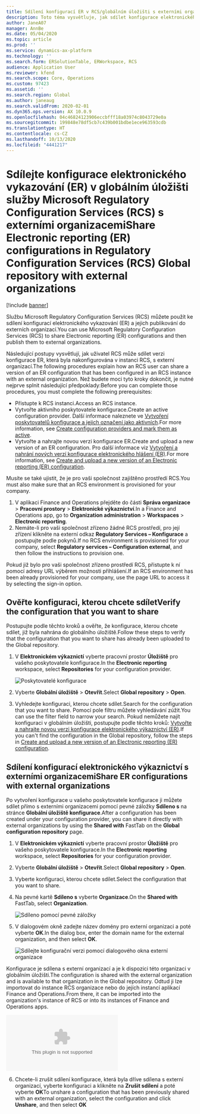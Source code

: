 ```yaml
---
title: Sdílení konfigurací ER v RCS/globálním úložišti s externími organizacemi
description: Toto téma vysvětluje, jak sdílet konfigurace elektronického vykazování (ER) ve službě Microsoft Regulatory Configuration Services (RCS)/globálním úložišti přímo s externími organizacemi.
author: JaneA07
manager: AnnBe
ms.date: 05/04/2020
ms.topic: article
ms.prod: ''
ms.service: dynamics-ax-platform
ms.technology: ''
ms.search.form: ERSolutionTable, ERWorkspace, RCS
audience: Application User
ms.reviewer: kfend
ms.search.scope: Core, Operations
ms.custom: 97423
ms.assetid: ''
ms.search.region: Global
ms.author: janeaug
ms.search.validFrom: 2020-02-01
ms.dyn365.ops.version: AX 10.0.9
ms.openlocfilehash: 04c46824123906eccbfff18a03974c8043729e0a
ms.sourcegitcommit: 199848e78df5cb7c439b001bdbe1ece963593cdb
ms.translationtype: HT
ms.contentlocale: cs-CZ
ms.lasthandoff: 10/13/2020
ms.locfileid: "4441217"
---
```

# <a name="share-electronic-reporting-er-configurations-in-regulatory-configuration-services-rcs-global-repository-with-external-organizations"></a><span data-ttu-id="d4677-103">Sdílejte konfigurace elektronického vykazování (ER) v globálním úložišti služby Microsoft Regulatory Configuration Services (RCS) s externími organizacemi</span><span class="sxs-lookup"><span data-stu-id="d4677-103">Share Electronic reporting (ER) configurations in Regulatory Configuration Services (RCS) Global repository with external organizations</span></span>

[!include [banner](../includes/banner.md)]

<span data-ttu-id="d4677-104">Službu Microsoft Regulatory Configuration Services (RCS) můžete použít ke sdílení konfigurací elektronického vykazování (ER) a jejich publikování do externích organizací.</span><span class="sxs-lookup"><span data-stu-id="d4677-104">You can use Microsoft Regulatory Configuration Services (RCS) to share Electronic reporting (ER) configurations and then publish them to external organizations.</span></span>

<span data-ttu-id="d4677-105">Následující postupy vysvětlují, jak uživatel RCS může sdílet verzi konfigurace ER, která byla nakonfigurována v instanci RCS, s externí organizací.</span><span class="sxs-lookup"><span data-stu-id="d4677-105">The following procedures explain how an RCS user can share a version of an ER configuration that has been configured in an RCS instance with an external organization.</span></span> <span data-ttu-id="d4677-106">Než budete moci tyto kroky dokončit, je nutné nejprve splnit následující předpoklady:</span><span class="sxs-lookup"><span data-stu-id="d4677-106">Before you can complete those procedures, you must complete the following prerequisites:</span></span>

- <span data-ttu-id="d4677-107">Přistupte k RCS instanci.</span><span class="sxs-lookup"><span data-stu-id="d4677-107">Access an RCS instance.</span></span>
- <span data-ttu-id="d4677-108">Vytvořte aktivního poskytovatele konfigurace.</span><span class="sxs-lookup"><span data-stu-id="d4677-108">Create an active configuration provider.</span></span> <span data-ttu-id="d4677-109">Další informace naleznete ve [Vytvoření poskytovatelů konfigurace a jejich označení jako aktivních](../../fin-ops-core/dev-itpro/analytics/tasks/er-configuration-provider-mark-it-active-2016-11.md).</span><span class="sxs-lookup"><span data-stu-id="d4677-109">For more information, see [Create configuration providers and mark them as active](../../fin-ops-core/dev-itpro/analytics/tasks/er-configuration-provider-mark-it-active-2016-11.md).</span></span>
- <span data-ttu-id="d4677-110">Vytvořte a nahrajte novou verzi konfigurace ER.</span><span class="sxs-lookup"><span data-stu-id="d4677-110">Create and upload a new version of an ER configuration.</span></span> <span data-ttu-id="d4677-111">Pro další informace viz [Vytvoření a nahrání nových verzí konfigurace elektronického hlášení (ER)](rcs-global-repo-upload.md).</span><span class="sxs-lookup"><span data-stu-id="d4677-111">For more information, see [Create and upload a new version of an Electronic reporting (ER) configuration](rcs-global-repo-upload.md).</span></span>

<span data-ttu-id="d4677-112">Musíte se také ujistit, že je pro vaši společnost zajištěno prostředí RCS.</span><span class="sxs-lookup"><span data-stu-id="d4677-112">You must also make sure that an RCS environment is provisioned for your company.</span></span>

1. <span data-ttu-id="d4677-113">V aplikaci Finance and Operations přejděte do části **Správa organizace** \> **Pracovní prostory** \> **Elektronické výkaznictví**.</span><span class="sxs-lookup"><span data-stu-id="d4677-113">In a Finance and Operations app, go to **Organization administration** \> **Workspaces** \> **Electronic reporting**.</span></span>
2. <span data-ttu-id="d4677-114">Nemáte-li pro vaši společnost zřízeno žádné RCS prostředí, pro její zřízení klikněte na externí odkaz **Regulatory Services – Konfigurace** a postupujte podle pokynů.</span><span class="sxs-lookup"><span data-stu-id="d4677-114">If no RCS environment is provisioned for your company, select **Regulatory services – Configuration external**, and then follow the instructions to provision one.</span></span>

<span data-ttu-id="d4677-115">Pokud již bylo pro vaši společnost zřízeno prostředí RCS, přistupte k ní pomocí adresy URL výběrem možnosti přihlášení.</span><span class="sxs-lookup"><span data-stu-id="d4677-115">If an RCS environment has been already provisioned for your company, use the page URL to access it by selecting the sign-in option.</span></span>

## <a name="verify-the-configuration-that-you-want-to-share"></a><span data-ttu-id="d4677-116">Ověřte konfiguraci, kterou chcete sdílet</span><span class="sxs-lookup"><span data-stu-id="d4677-116">Verify the configuration that you want to share</span></span>

<span data-ttu-id="d4677-117">Postupujte podle těchto kroků a ověřte, že konfigurace, kterou chcete sdílet, již byla nahrána do globálního úložiště.</span><span class="sxs-lookup"><span data-stu-id="d4677-117">Follow these steps to verify that the configuration that you want to share has already been uploaded to the Global repository.</span></span>

1. <span data-ttu-id="d4677-118">V **Elektronickém výkaznictí** vyberte pracovní prostor **Úložiště** pro vašeho poskytovatele konfigurace.</span><span class="sxs-lookup"><span data-stu-id="d4677-118">In the **Electronic reporting** workspace, select **Repositories** for your configuration provider.</span></span>

    ![Poskytovatelé konfigurace](https://github.com/MicrosoftDocs/Dynamics-365-Operations/blob/Janeaug_RCSdocs/articles/finance/localizations/media/1_RCS_Repo_for_config_provider.JPG)

2. <span data-ttu-id="d4677-120">Vyberte **Globální úložiště** \> **Otevřít**.</span><span class="sxs-lookup"><span data-stu-id="d4677-120">Select **Global repository** \> **Open**.</span></span>
3. <span data-ttu-id="d4677-121">Vyhledejte konfiguraci, kterou chcete sdílet.</span><span class="sxs-lookup"><span data-stu-id="d4677-121">Search for the configuration that you want to share.</span></span> <span data-ttu-id="d4677-122">Pomocí pole filtru můžete vyhledávání zúžit.</span><span class="sxs-lookup"><span data-stu-id="d4677-122">You can use the filter field to narrow your search.</span></span> <span data-ttu-id="d4677-123">Pokud nemůžete najít konfiguraci v globálním úložišti, postupujte podle těchto kroků: [Vytvořte a nahrajte novou verzi konfigurace elektronického výkaznictví (ER)](rcs-global-repo-upload.md).</span><span class="sxs-lookup"><span data-stu-id="d4677-123">If you can't find the configuration in the Global repository, follow the steps in [Create and upload a new version of an Electronic reporting (ER) configuration](rcs-global-repo-upload.md).</span></span>

## <a name="share-er-configurations-with-external-organizations"></a><span data-ttu-id="d4677-124">Sdílení konfigurací elektronického výkaznictví s externími organizacemi</span><span class="sxs-lookup"><span data-stu-id="d4677-124">Share ER configurations with external organizations</span></span>

<span data-ttu-id="d4677-125">Po vytvoření konfigurace u vašeho poskytovatele konfigurace ji můžete sdílet přímo s externími organizacemi pomocí pevné záložky **Sdíleno s** na stránce **Globální úložiště konfigurace**.</span><span class="sxs-lookup"><span data-stu-id="d4677-125">After a configuration has been created under your configuration provider, you can share it directly with external organizations by using the **Shared with** FastTab on the **Global configuration repository** page.</span></span>

1. <span data-ttu-id="d4677-126">V **Elektronickém výkaznictí** vyberte pracovní prostor **Úložiště** pro vašeho poskytovatele konfigurace.</span><span class="sxs-lookup"><span data-stu-id="d4677-126">In the **Electronic reporting** workspace, select **Repositories** for your configuration provider.</span></span>
2. <span data-ttu-id="d4677-127">Vyberte **Globální úložiště** \> **Otevřít**.</span><span class="sxs-lookup"><span data-stu-id="d4677-127">Select **Global repository** \> **Open**.</span></span> 
3. <span data-ttu-id="d4677-128">Vyberte konfiguraci, kterou chcete sdílet.</span><span class="sxs-lookup"><span data-stu-id="d4677-128">Select the configuration that you want to share.</span></span>
4. <span data-ttu-id="d4677-129">Na pevné kartě **Sdíleno s** vyberte **Organizace**.</span><span class="sxs-lookup"><span data-stu-id="d4677-129">On the **Shared with** FastTab, select **Organization**.</span></span>

    ![Sdíleno pomocí pevné záložky](https://github.com/MicrosoftDocs/Dynamics-365-Operations/blob/Janeaug_RCSdocs/articles/finance/localizations/media/1_RCS_Repo_for_Share_with_org.JPG)

5. <span data-ttu-id="d4677-131">V dialogovém okně zadejte název domény pro externí organizaci a poté vyberte **OK**.</span><span class="sxs-lookup"><span data-stu-id="d4677-131">In the dialog box, enter the domain name for the external organization, and then select **OK**.</span></span>

    ![Sdílejte konfigurační verzi pomocí dialogového okna externí organizace](https://github.com/MicrosoftDocs/Dynamics-365-Operations/blob/Janeaug_RCSdocs/articles/finance/localizations/media/1_RCS_Repo_for_Share_with_form.JPG)

<span data-ttu-id="d4677-133">Konfigurace je sdílena s externí organizací a je k dispozici této organizaci v globálním úložišti.</span><span class="sxs-lookup"><span data-stu-id="d4677-133">The configuration is shared with the external organization and is available to that organization in the Global repository.</span></span> <span data-ttu-id="d4677-134">Odtud ji lze importovat do instance RCS organizace nebo do jejích instancí aplikací Finance and Operations.</span><span class="sxs-lookup"><span data-stu-id="d4677-134">From there, it can be imported into the organization's instance of RCS or into its instances of Finance and Operations apps.</span></span>

![Konfigurace sdílená s externí organizací](https://github.com/MicrosoftDocs/Dynamics-365-Operations/blob/Janeaug_RCSdocs/articles/finance/localizations/media/1_RCS_Repo_for_Share_with_test.com)

6. <span data-ttu-id="d4677-136">Chcete-li zrušit sdílení konfigurace, která byla dříve sdílena s externí organizací, vyberte konfiguraci a klikněte na **Zrušit sdílení** a poté vyberte **OK**</span><span class="sxs-lookup"><span data-stu-id="d4677-136">To unshare a configuration that has been previously shared with an external organization, select the configuration and click **Unshare**, and then select **OK**</span></span>

